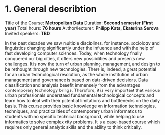 # 1. General describtion

Title of the Course: **Metropolitan Data**
Duration: **Second semester (First year)**
Total hours: **76 hours**
Author/lecturer: **Philipp Kats**, **Ekaterina Serova**
Invited speakers: **TBD**



In the past decades we saw multiple disciplines, for instance, sociology and linguistics changing significantly under the influence and with the help of fast developing computer sciences. Today, when technology finally conquered our big cities, it offers new possibilities and presents new challenges. It is now the turn of urban planning, management, and design to be rethought through new technologies. There is, indeed, a great potential for an urban technological revolution, as the whole institution of urban management and governance is based on data-driven decisions. Data classification and analysis benefit immensely from the advantages contemporary technology brings. Therefore, it is very important that various urban professionals understand fundamental technological concepts and learn how to deal with their potential limitations and bottlenecks on the daily basis.
This course provides basic knowledge on information technologies, techniques, and practicalities of contemporary urban informatics to students with no specific technical background, while helping to use informatics to solve complex city problems. It is a case-based course which requires only general analytic skills and the ability to think critically. 